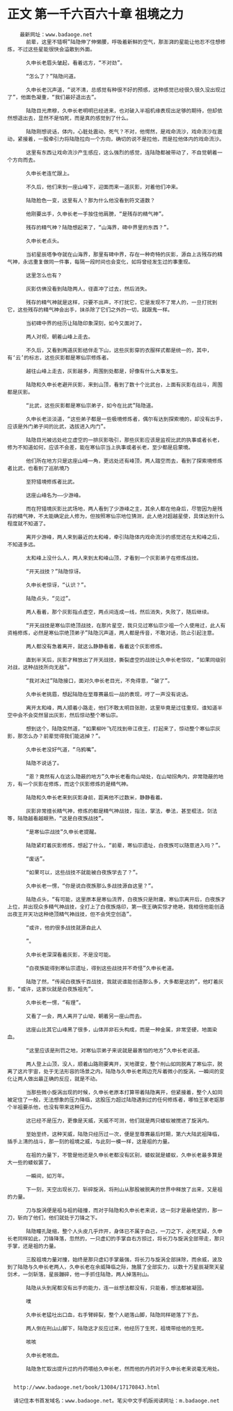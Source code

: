 # 正文 第一千六百六十章 祖境之力
        最新网址：www.badaoge.net
          前辈，这里不错啊”陆隐伸了伸懒腰，呼吸着新鲜的空气，那澎湃的星能让他忍不住想修炼，不过这些星能很快会溢散到外面。
      
          久申长老眉头皱起，看着远方，“不对劲”。
      
          “怎么了？”陆隐问道。
      
          久申长老沉声道，“说不清，总感觉有种很不好的预感，这种感觉已经很久很久没出现过了”，他面色凝重，“我们最好退出去”。
      
          陆隐目光肃穆，久申长老明明已经进来，也对破入半祖机缘表现出足够的期待，但却依然想退出去，显然不是怕死，而是真的感觉到了什么。
      
          陆隐刚想说话，体内，心脏处震动，死气？不对，他愕然，是戏命流沙，戏命流沙在震动，紧接着，一股牵引力将陆隐拉向一个方向，确切的说不是拉他，而是拉他体内的戏命流沙。
      
          这里有东西让戏命流沙产生感应，这么强烈的感觉，连陆隐都被带动了，不自觉朝着一个方向而去。
      
          久申长老连忙跟上。
      
          不久后，他们来到一座山峰下，迎面而来一道灰影，对着他们冲来。
      
          陆隐脸色一变，这里有人？那为什么他没看到符文道数？
      
          他刚要出手，久申长老一手按住他肩膀，“是残存的精气神”。
      
          残存的精气神？陆隐想起来了，“山海界，碑中界里的东西？”。
      
          久申长老点头。
      
          当初星辰塔争夺就在山海界，那里有碑中界，存在一种奇特的灰影，源自上古残存的精气神，永远重复做同一件事，每隔一段时间也会变化，如将曾经发生过的事重现。
      
          这里怎么也有？
      
          灰影仿佛没看到陆隐两人，径直冲了过去，然后消失。
      
          残存的精气神就是这样，只要不出声，不打扰它，它是发现不了常人的，一旦打扰到它，这些残存的精气神会出手，抹杀除了它们之外的一切，就跟鬼一样。
      
          当初碑中界的经历让陆隐印象深刻，如今又面对了。
      
          两人对视，朝着山峰上走去。
      
          不久后，又看到两道灰影结伴走下山，这些灰影穿的衣服样式都是统一的，其中，有‘云’的标志，这些灰影都是寒仙宗修炼者。
      
          越往山峰上走去，灰影越多，周围到处都是，好像有什么大事发生。
      
          陆隐和久申长老避开灰影，来到山顶，看到了数十个比武台，上面有灰影在战斗，周围都是灰影。
      
          “比武，这些灰影都是寒仙宗弟子，如今在比武”陆隐道。
      
          久申长老淡淡道，“这些弟子都是一些极境修炼者，偶尔有达到探索境的，却没有出手，应该是外门弟子间的比武，选拔进入内门”。
      
          陆隐目光被远处屹立虚空的一排灰影吸引，那些灰影应该是监视比武的执事或者长老，修为不知道如何，应该不会差，能在寒仙宗当上执事或者长老，至少都是启蒙境。
      
          他们所在地方只是这座山峰一角，更远处还有峰顶，两人踏空而去，看到了探索境修炼者比武，也看到了巡航境乃
      
          至狩猎境修炼者比武。
      
          这座山峰名为——少游峰。
      
          而在狩猎境灰影比武场地，两人看到了少游峰之主，其余人都在他身后，尽管因为是残存的精气神，不太能确定此人修为，但按照寒仙宗地位猜测，此人绝对超越星使，具体达到什么程度就不知道了。
      
          离开少游峰，两人来到最近的太和峰，牵引陆隐体内戏命流沙的感觉还在太和峰之后，不知道多远。
      
          太和峰上没什么人，两人来到太和峰山顶，才看到一个灰影弟子在修炼战技。
      
          “开天战技？”陆隐惊讶。
      
          久申长老惊讶，“认识？”。
      
          陆隐点头，“见过”。
      
          两人看着，那个灰影指点虚空，两点间连成一线，然后消失，失败了，随后继续。
      
          “开天战技是寒仙宗绝顶战技，在那片星空，我只见过寒仙宗少祖一个人使用过，此人有资格修炼，必然是寒仙宗绝顶弟子”陆隐沉声道，两人都是传音，不敢对话，防止引起注意。
      
          两人都没有急着离开，就这么静静看着，看着这个灰影修炼。
      
          直到半天后，灰影才释放出了开天战技，撕裂虚空的战技让久申长老惊叹，“如果同级别对战，这种战技所向无敌”。
      
          “我对决过”陆隐接口，面对久申长老目光，不免得意，“破了”。
      
          久申长老挑眉，想起陆隐在至尊赛最后一战的表现，哼了一声没有说话。
      
          离开太和峰，两人顺着小路走，他们不敢太明目张胆，这里毕竟是过往重现，谁知道半空中会不会突然冒出灰影，然后惊动整个寒仙宗。
      
          想到这个，陆隐突然道，“如果柳叶飞花找到帝江夜王，打起来了，惊动整个寒仙宗灰影，那怎么办？前辈觉得我们能逃掉？”。
      
          久申长老没好气道，“乌鸦嘴”。
      
          陆隐不说话了。
      
          “恩？竟然有人在这么隐蔽的地方”久申长老看向山坳处，在山坳拐角内，非常隐蔽的地方，有一个灰影在修炼，而这个灰影修炼的是精气神。
      
          陆隐和久申长老来到灰影身前，距离他不过数米，静静看着。
      
          灰影非常擅长精气神，修炼的都是精气神战技，指法，掌法，拳法，甚至棍法，剑法等，陆隐越看越眼熟，“这是白夜族战技”。
      
          “是寒仙宗战技”久申长老提醒。
      
          陆隐紧盯着灰影修炼，想起了什么，“前辈，寒仙宗遗址，白夜族可以随意进入吗？”。
      
          “废话”。
      
          “如果可以，这些战技不就能被白夜族学去了？”。
      
          久申长老一愣，“你是说白夜族那么多战技源自这里？”。
      
          陆隐点头，“有可能，这里原本是寒仙流界，白夜族只是附庸，寒仙宗离开后，白夜族才上位，并出现众多精气神战技，全打上了白夜族烙印，第一夜王确实惊才绝艳，我相信他能创造出夜王开天功这种绝顶精气神战技，但不会凭空创造”。
      
          “或许，他的很多战技就源自此人
      
          ”。
      
          久申长老深深看着灰影，不是没可能。
      
          “白夜族能得到寒仙宗遗址，得到这些战技并不奇怪”久申长老道。
      
          陆隐了然，“传闻白夜族千百战技，我就说谁能创造那么多，大多都是这的”，他盯着灰影，“或许，这家伙就是白夜族祖先”。
      
          久申长老一愣，“有理”。
      
          又看了一会，两人离开了山坳，朝着另一座山而去。
      
          这座山比其它山峰黑了很多，山体并非石头构成，而是一种金属，非常坚硬，地面染血。
      
          “这里应该是刑罚之地，对寒仙宗弟子来说就是最害怕的地方”久申长老说道。
      
          两人登上山顶，没人，顺着山路刚要离开，天地骤变，整个刑山如同脱离了寒仙宗，脱离了这片宇宙，处于无法形容的场景之内，陆隐与久申长老周边充斥着微小的旋涡，一瞬间的变化让两人做出最正确的反应，就是不动。
      
          当那些微小旋涡出现的时候，久申长老原本打算带着陆隐离开，但紧接着，整个人如同被定住了一般，无法想象的压力降临，这股压力超过陆隐遇到过的任何修炼者，哪怕王家老妪那个半祖要杀他，也没有带来这种压力。
      
          这已经不是压力，更像是天威，天威不可测，他们就是两只蝼蚁被搅进了旋涡内。
      
          至始至终，这种天威，陆隐只经历过一次，便是至尊赛最后时期，第六大陆武祖降临，插手上清的战斗，那一刻的祖境之威，与此刻一模一样，这是祖的力量。
      
          在祖的力量下，不管是他还是久申长老都没有区别，蝼蚁就是蝼蚁，久申长老最多算是大一些的蝼蚁罢了。
      
          一瞬间，如万年。
      
          下一刻，天空出现长刀，斩碎旋涡，将刑山从那股被脱离的世界中释放了出来，又是祖的力量。
      
          刀与旋涡便是祖与祖的碰撞，而对于陆隐和久申长老来说，这一刻才是最绝望的，那一刀，斩向了他们，他们就处于刀锋之下。
      
          陆隐瞳孔陡缩，整个人头皮几乎炸开，身体已不属于自己，一刀之下，必死无疑，久申长老同样如此，刀锋降落，忽然的，一只虚幻的手掌自右方掠过，将长刀与旋涡全部带走，那只手掌，还是祖的力量。
      
          三股祖境力量对撞，始终是那只虚幻手掌最强，将长刀与旋涡全部抹除，而余威，波及到了陆隐与久申长老两人，久申长老在余威降临之际，施展了全部实力，以数十万星辰凝聚天星剑术，一剑斩落，星辰蹦碎，他一手抓住陆隐，两人掉落刑山。
      
          陆隐从头到尾都没有出手的能力，连一丝想法都没有，只能看，想法都被凝固。
      
          噗
      
          久申长老猛吐出口血，右手臂碎裂，整个人砸落山脚，陆隐同样砸落了下去。
      
          两人倒在刑山山脚下，陆隐这才反应过来，他经历了生死，祖境带给他的生死。
      
          咳咳
      
          久申长老咳血。
      
          陆隐急忙取出提升过的丹药喂给久申长老，然而他的丹药对于久申长老来说毫无用处。
      
      
      http://www.badaoge.net/book/13084/17170843.html
      
      请记住本书首发域名：www.badaoge.net。笔尖中文手机版阅读网址：m.badaoge.net